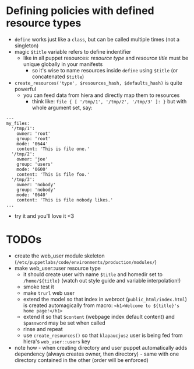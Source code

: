 # Defining policies with defined resource types

* ```define``` works just like a ```class```, but can be called multiple times (not a singleton)
* magic ```$title``` variable refers to define indentifier
  * like in all puppet resources: *resource type* and *resource title* must be unique globally in your manifests
    * so it's wise to name resources inside ```define``` using ```$title``` (or concatenated ```$title```)
* ```create_resources('type', $resources_hash, $defaults_hash)``` is quite powerful
  * you can feed data from hiera and directly map them to resources
    * think like: ```file { [ '/tmp/1', '/tmp/2', '/tmp/3' ]: }``` but with whole argument set, say:

```
---
my_files:
  '/tmp/1':
    owner: 'root'
    group: 'root'
    mode: '0644'
    content: 'This is file one.'
  '/tmp/2':
    owner: 'joe'
    group: 'users'
    mode: '0600'
    content: 'This is file foo.'
  '/tmp/3':
    owner: 'nobody'
    group: 'nobody'
    mode: '0640'
    content: 'This is file nobody likes.'
...
```

* try it and you'll love it <3

# TODOs

* create the web_user module skeleton (```/etc/puppetlabs/code/environments/production/modules/```)
* make web_user::user resource type
  * it should create user with name ```$title``` and homedir set to ```/home/${title}``` (watch out style guide and variable interpolation!)
  * smoke test it
  * make ```trurl``` web user
  * extend the model so that index in webroot (```public_html/index.html```) is created automagically from macro: ```<h1>Welcome to ${title}'s home page!</h1>```
  * extend it so that ```$content``` (webpage index default content) and ```$password``` may be set when called
  * rinse and repeat
  * use ```create_resources()``` so that ```klapaucjusz``` user is being fed from hiera's ```web_user::users``` key
* note how - when creating directory and user puppet automatically adds dependency (always creates owner, then directory) - same with one directory contained in the other (order will be enforced)
